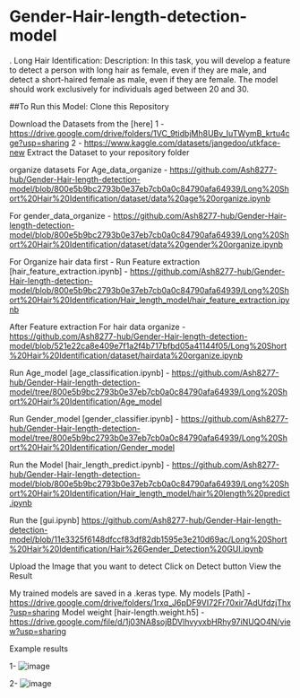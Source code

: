 # Gender-Hair-length-detection-model
. Long Hair Identification: Description: In this task, you will develop a feature to detect a person with long hair as female, even if they are male, and detect a short-haired female as male, even if they are female. The model should work exclusively for individuals aged between 20 and 30.

##To Run this Model:
Clone this Repository

Download the Datasets from the [here] 
1 - https://drive.google.com/drive/folders/1VC_9tidbjMh8UBv_IuTWymB_krtu4cge?usp=sharing 
2 - https://www.kaggle.com/datasets/jangedoo/utkface-new
Extract the Dataset to your repository folder

organize datasets
For Age_data_organize - https://github.com/Ash8277-hub/Gender-Hair-length-detection-model/blob/800e5b9bc2793b0e37eb7cb0a0c84790afa64939/Long%20Short%20Hair%20Identification/dataset/data%20age%20organize.ipynb

For gender_data_organize - https://github.com/Ash8277-hub/Gender-Hair-length-detection-model/blob/800e5b9bc2793b0e37eb7cb0a0c84790afa64939/Long%20Short%20Hair%20Identification/dataset/data%20gender%20organize.ipynb

For Organize hair data first -
Run Feature extraction [hair_feature_extraction.ipynb] -  https://github.com/Ash8277-hub/Gender-Hair-length-detection-model/blob/800e5b9bc2793b0e37eb7cb0a0c84790afa64939/Long%20Short%20Hair%20Identification/Hair_length_model/hair_feature_extraction.ipynb

After Feature extraction
For hair data organize - https://github.com/Ash8277-hub/Gender-Hair-length-detection-model/blob/521e22ca8e409e7f1a2f4b717bfbd05a41144f05/Long%20Short%20Hair%20Identification/dataset/hairdata%20organize.ipynb

Run Age_model [age_classification.ipynb] - https://github.com/Ash8277-hub/Gender-Hair-length-detection-model/tree/800e5b9bc2793b0e37eb7cb0a0c84790afa64939/Long%20Short%20Hair%20Identification/Age_model

Run Gender_model [gender_classifier.ipynb] - https://github.com/Ash8277-hub/Gender-Hair-length-detection-model/tree/800e5b9bc2793b0e37eb7cb0a0c84790afa64939/Long%20Short%20Hair%20Identification/Gender_model

Run the Model [hair_length_predict.ipynb] - https://github.com/Ash8277-hub/Gender-Hair-length-detection-model/blob/800e5b9bc2793b0e37eb7cb0a0c84790afa64939/Long%20Short%20Hair%20Identification/Hair_length_model/hair%20length%20predict.ipynb

Run the [gui.ipynb] https://github.com/Ash8277-hub/Gender-Hair-length-detection-model/blob/11e3325f6148dfccf83df82db1595e3e210d69ac/Long%20Short%20Hair%20Identification/Hair%26Gender_Detection%20GUI.ipynb

Upload the Image that you want to detect
Click on Detect button
View the Result

My trained models are saved in a .keras type. 
My models [Path] - https://drive.google.com/drive/folders/1rxq_J6pDF9VI72Fr70xir7AdUfdzjThx?usp=sharing
Model weight [hair-length.weight.h5] - https://drive.google.com/file/d/1j03NA8sojBDVlhvyvxbHRhy97iNUQO4N/view?usp=sharing










Example results

1-
![image](https://github.com/user-attachments/assets/58249705-bc66-4b01-8607-bffcd9ef42ac)

2-
![image](https://github.com/user-attachments/assets/f521e57b-6ecb-460b-9772-99ed20aa2d0a)

